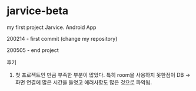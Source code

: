 # jarvice-beta
my first project Jarvice. Android App

200214 - first commit (change my repository)

200505 - end project

후기
1. 첫 프로젝트인 만큼 부족한 부분이 많았다. 특히 room을 사용하지 못한점이 DB -> 화면 연결에 많은 시간을 들엿고 에러사항도 많은 것으로 파악됨.


